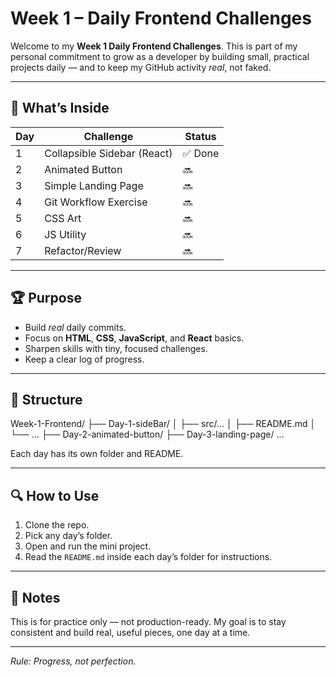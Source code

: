 # Week 1 – Daily Frontend Challenges

Welcome to my **Week 1 Daily Frontend Challenges**.
This is part of my personal commitment to grow as a developer by building small, practical projects daily — and to keep my GitHub activity *real*, not faked.

---

## 📅 **What’s Inside**

| Day | Challenge | Status |
|-----|---------------------------|--------|
| 1 | Collapsible Sidebar (React) | ✅ Done |
| 2 | Animated Button | 🔜 |
| 3 | Simple Landing Page | 🔜 |
| 4 | Git Workflow Exercise | 🔜 |
| 5 | CSS Art | 🔜 |
| 6 | JS Utility | 🔜 |
| 7 | Refactor/Review | 🔜 |

---

## 🏆 **Purpose**

- Build *real* daily commits.
- Focus on **HTML**, **CSS**, **JavaScript**, and **React** basics.
- Sharpen skills with tiny, focused challenges.
- Keep a clear log of progress.

---

## 📂 **Structure**

Week-1-Frontend/
├── Day-1-sideBar/
│ ├── src/...
│ ├── README.md
│ └── ...
├── Day-2-animated-button/
├── Day-3-landing-page/
...

Each day has its own folder and README.

---

## 🔍 **How to Use**

1. Clone the repo.
2. Pick any day’s folder.
3. Open and run the mini project.
4. Read the `README.md` inside each day’s folder for instructions.

---

## 📜 **Notes**

This is for practice only — not production-ready.
My goal is to stay consistent and build real, useful pieces, one day at a time.

---

*Rule:  Progress, not perfection.*
